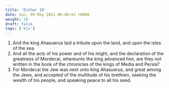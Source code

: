 ```yaml
---
title: 'Esther 10'
date: Sun, 09 May 2021 00:00:01 +0000
weight: 10
draft: false
tags: ['kjv'] 
---
```


1. And the king Ahasuerus laid a tribute upon the land, and upon the isles of the sea.
2. And all the acts of his power and of his might, and the declaration of the greatness of Mordecai, whereunto the king advanced him, are they not written in the book of the chronicles of the kings of Media and Persia?
3. For Mordecai the Jew was next unto king Ahasuerus, and great among the Jews, and accepted of the multitude of his brethren, seeking the wealth of his people, and speaking peace to all his seed.
